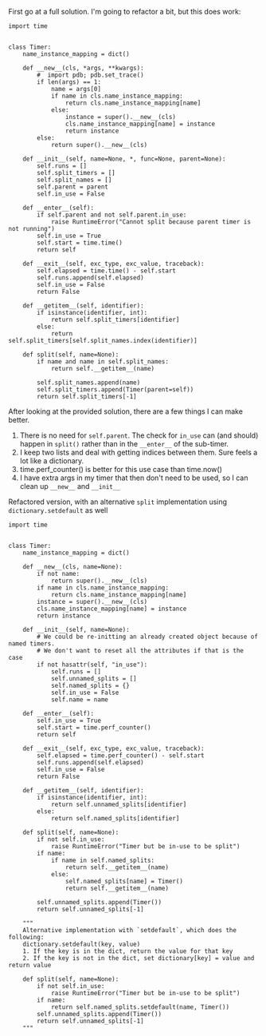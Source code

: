 First go at a full solution. I'm going to refactor a bit, but this does work:
```
import time


class Timer:
    name_instance_mapping = dict()

    def __new__(cls, *args, **kwargs):
        #  import pdb; pdb.set_trace()
        if len(args) == 1:
            name = args[0]
            if name in cls.name_instance_mapping:
                return cls.name_instance_mapping[name]
            else:
                instance = super().__new__(cls)
                cls.name_instance_mapping[name] = instance
                return instance
        else:
            return super().__new__(cls)

    def __init__(self, name=None, *, func=None, parent=None):
        self.runs = []
        self.split_timers = []
        self.split_names = []
        self.parent = parent
        self.in_use = False

    def __enter__(self):
        if self.parent and not self.parent.in_use:
            raise RuntimeError("Cannot split because parent timer is not running")
        self.in_use = True
        self.start = time.time()
        return self

    def __exit__(self, exc_type, exc_value, traceback):
        self.elapsed = time.time() - self.start
        self.runs.append(self.elapsed)
        self.in_use = False
        return False

    def __getitem__(self, identifier):
        if isinstance(identifier, int):
            return self.split_timers[identifier]
        else:
            return self.split_timers[self.split_names.index(identifier)]

    def split(self, name=None):
        if name and name in self.split_names:
            return self.__getitem__(name)

        self.split_names.append(name)
        self.split_timers.append(Timer(parent=self))
        return self.split_timers[-1]
```

After looking at the provided solution, there are a few things I can make better.
1. There is no need for `self.parent`. The check for `in_use` can (and should) happen in `split()` rather than in the `__enter__` of the sub-timer.
2. I keep two lists and deal with getting indices between them. Sure feels a lot like a dictionary.
3. time.perf_counter() is better for this use case than time.now()
4. I have extra args in my timer that then don't need to be used, so I can clean up `__new__` and `__init__`


Refactored version, with an alternative `split` implementation using `dictionary.setdefault` as well
```
import time


class Timer:
    name_instance_mapping = dict()

    def __new__(cls, name=None):
        if not name:
            return super().__new__(cls)
        if name in cls.name_instance_mapping:
            return cls.name_instance_mapping[name]
        instance = super().__new__(cls)
        cls.name_instance_mapping[name] = instance
        return instance

    def __init__(self, name=None):
        # We could be re-initting an already created object because of named timers.
        # We don't want to reset all the attributes if that is the case
        if not hasattr(self, "in_use"):
            self.runs = []
            self.unnamed_splits = []
            self.named_splits = {}
            self.in_use = False
            self.name = name

    def __enter__(self):
        self.in_use = True
        self.start = time.perf_counter()
        return self

    def __exit__(self, exc_type, exc_value, traceback):
        self.elapsed = time.perf_counter() - self.start
        self.runs.append(self.elapsed)
        self.in_use = False
        return False

    def __getitem__(self, identifier):
        if isinstance(identifier, int):
            return self.unnamed_splits[identifier]
        else:
            return self.named_splits[identifier]

    def split(self, name=None):
        if not self.in_use:
            raise RuntimeError("Timer but be in-use to be split")
        if name:
            if name in self.named_splits:
                return self.__getitem__(name)
            else:
                self.named_splits[name] = Timer()
                return self.__getitem__(name)

        self.unnamed_splits.append(Timer())
        return self.unnamed_splits[-1]

    """
    Alternative implementation with `setdefault`, which does the following:
    dictionary.setdefault(key, value)
    1. If the key is in the dict, return the value for that key
    2. If the key is not in the dict, set dictionary[key] = value and return value

    def split(self, name=None):
        if not self.in_use:
            raise RuntimeError("Timer but be in-use to be split")
        if name:
            return self.named_splits.setdefault(name, Timer())
        self.unnamed_splits.append(Timer())
        return self.unnamed_splits[-1]
    """
```
